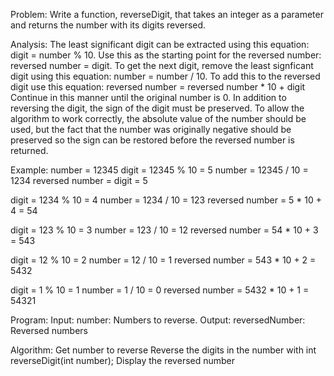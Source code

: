 Problem:
   Write a function, reverseDigit, that takes an integer as a parameter and returns  the  number with  its  digits reversed.
 
 
Analysis:
   The least significant digit can be extracted using this equation: 
      digit = number % 10. 
   Use this as the starting point for the reversed number: 
      reversed number = digit. 
   To get the next digit, remove the least signficant digit using this equation: 
      number = number / 10. 
   To add this to the reversed digit use this equation: 
      reversed number = reversed number * 10 + digit 
   Continue in this manner until the original number is 0.
   In addition to reversing the digit, the sign of the digit must be preserved. 
   To allow the algorithm to work correctly, the absolute value of the number should be used, but the fact that the number was originally negative should be preserved so the sign can be restored before the reversed number is returned.
 
Example:
 number = 12345
 digit = 12345 % 10 = 5
 number  = 12345 / 10 = 1234
 reversed number = digit = 5
 
 digit = 1234 % 10 = 4
 number = 1234 / 10 = 123
 reversed number = 5 * 10 + 4 = 54
 
 digit = 123 % 10 = 3
 number = 123 / 10 = 12
 reversed number = 54 * 10 + 3 = 543
 
 digit = 12 % 10 = 2
 number = 12 / 10 = 1
 reversed number = 543 * 10 + 2 = 5432
 
 digit = 1 % 10 = 1
 number = 1 / 10 = 0
 reversed number = 5432 * 10 + 1 = 54321
 
 
Program:
 Input:
   number: Numbers to reverse.
 Output:
   reversedNumber: Reversed numbers
 
Algorithm:
  Get number to reverse
  Reverse the digits in the number with int reverseDigit(int number);
  Display the reversed number

